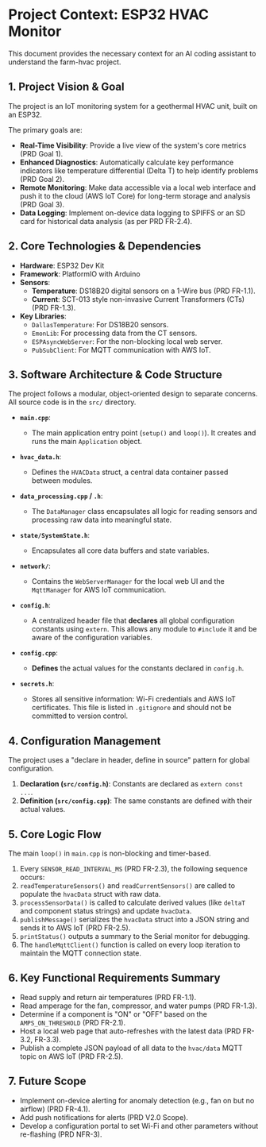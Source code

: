 # Project Context: ESP32 HVAC Monitor

This document provides the necessary context for an AI coding assistant to understand the farm-hvac project.

## 1. Project Vision & Goal

The project is an IoT monitoring system for a geothermal HVAC unit, built on an ESP32.

The primary goals are:
*   **Real-Time Visibility**: Provide a live view of the system's core metrics (PRD Goal 1).
*   **Enhanced Diagnostics**: Automatically calculate key performance indicators like temperature differential (Delta T) to help identify problems (PRD Goal 2).
*   **Remote Monitoring**: Make data accessible via a local web interface and push it to the cloud (AWS IoT Core) for long-term storage and analysis (PRD Goal 3).
*   **Data Logging**: Implement on-device data logging to SPIFFS or an SD card for historical data analysis (as per PRD FR-2.4).

## 2. Core Technologies & Dependencies

*   **Hardware**: ESP32 Dev Kit
*   **Framework**: PlatformIO with Arduino
*   **Sensors**:
    *   **Temperature**: DS18B20 digital sensors on a 1-Wire bus (PRD FR-1.1).
    *   **Current**: SCT-013 style non-invasive Current Transformers (CTs) (PRD FR-1.3).
*   **Key Libraries**:
    *   `DallasTemperature`: For DS18B20 sensors.
    *   `EmonLib`: For processing data from the CT sensors.
    *   `ESPAsyncWebServer`: For the non-blocking local web server.
    *   `PubSubClient`: For MQTT communication with AWS IoT.

## 3. Software Architecture & Code Structure

The project follows a modular, object-oriented design to separate concerns. All source code is in the `src/` directory.

*   **`main.cpp`**:
    *   The main application entry point (`setup()` and `loop()`). It creates and runs the main `Application` object.

*   **`hvac_data.h`**:
    *   Defines the `HVACData` struct, a central data container passed between modules.

*   **`data_processing.cpp` / `.h`**:
    *   The `DataManager` class encapsulates all logic for reading sensors and processing raw data into meaningful state.

*   **`state/SystemState.h`**:
    *   Encapsulates all core data buffers and state variables.

*   **`network/`**:
    *   Contains the `WebServerManager` for the local web UI and the `MqttManager` for AWS IoT communication.

*   **`config.h`**:
    *   A centralized header file that **declares** all global configuration constants using `extern`. This allows any module to `#include` it and be aware of the configuration variables.

*   **`config.cpp`**:
    *   **Defines** the actual values for the constants declared in `config.h`.

*   **`secrets.h`**:
    *   Stores all sensitive information: Wi-Fi credentials and AWS IoT certificates. This file is listed in `.gitignore` and should not be committed to version control.

## 4. Configuration Management

The project uses a "declare in header, define in source" pattern for global configuration.
1.  **Declaration (`src/config.h`)**: Constants are declared as `extern const ...`.
2.  **Definition (`src/config.cpp`)**: The same constants are defined with their actual values.

## 5. Core Logic Flow

The main `loop()` in `main.cpp` is non-blocking and timer-based.

1.  Every `SENSOR_READ_INTERVAL_MS` (PRD FR-2.3), the following sequence occurs:
2.  `readTemperatureSensors()` and `readCurrentSensors()` are called to populate the `hvacData` struct with raw data.
3.  `processSensorData()` is called to calculate derived values (like `deltaT` and component status strings) and update `hvacData`.
4.  `publishMessage()` serializes the `hvacData` struct into a JSON string and sends it to AWS IoT (PRD FR-2.5).
5.  `printStatus()` outputs a summary to the Serial monitor for debugging.
6.  The `handleMqttClient()` function is called on every loop iteration to maintain the MQTT connection state.

## 6. Key Functional Requirements Summary

*   Read supply and return air temperatures (PRD FR-1.1).
*   Read amperage for the fan, compressor, and water pumps (PRD FR-1.3).
*   Determine if a component is "ON" or "OFF" based on the `AMPS_ON_THRESHOLD` (PRD FR-2.1).
*   Host a local web page that auto-refreshes with the latest data (PRD FR-3.2, FR-3.3).
*   Publish a complete JSON payload of all data to the `hvac/data` MQTT topic on AWS IoT (PRD FR-2.5).

## 7. Future Scope

*   Implement on-device alerting for anomaly detection (e.g., fan on but no airflow) (PRD FR-4.1).
*   Add push notifications for alerts (PRD V2.0 Scope).
*   Develop a configuration portal to set Wi-Fi and other parameters without re-flashing (PRD NFR-3).